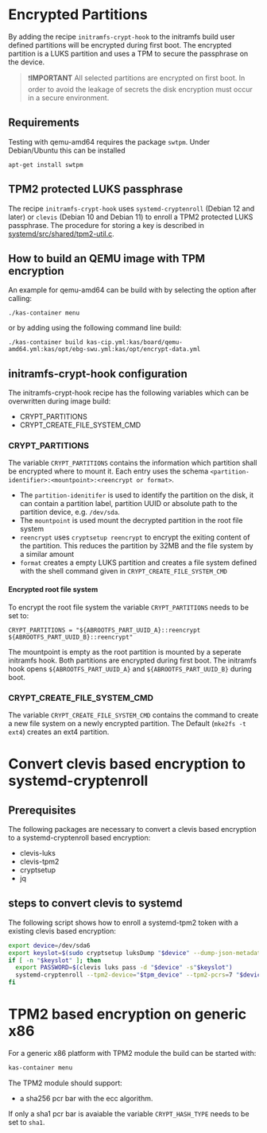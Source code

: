 # Encrypted Partitions

By adding the recipe `initramfs-crypt-hook` to the initramfs build user defined partitions will be
encrypted during first boot. The encrypted partition is a LUKS partition and uses a TPM to secure the
passphrase on the device.

> :exclamation:**IMPORTANT**
> All selected partitions are encrypted on first boot. In order to avoid the leakage of secrets
> the disk encryption must occur in a secure environment.

## Requirements

Testing with qemu-amd64 requires the package `swtpm`. Under Debian/Ubuntu this can be installed

``` shell
apt-get install swtpm
```

## TPM2 protected LUKS passphrase

The recipe `initramfs-crypt-hook` uses `systemd-cryptenroll` (Debian 12 and later)
or `clevis` (Debian 10 and Debian 11) to enroll a TPM2 protected LUKS passphrase.
The procedure for storing a key is described in [systemd/src/shared/tpm2-util.c](https://github.com/systemd/systemd/blob/0254e4d66af7aa893b31b2326335ded5dde48b51/src/shared/tpm2-util.c#L1395).

## How to build an QEMU image with TPM encryption
An example for qemu-amd64 can be build with by selecting the option after calling:

```
./kas-container menu
```
or by adding using the following command line build:

```
./kas-container build kas-cip.yml:kas/board/qemu-amd64.yml:kas/opt/ebg-swu.yml:kas/opt/encrypt-data.yml
```
## initramfs-crypt-hook configuration

The initramfs-crypt-hook recipe has the following variables which can be overwritten during image build:
- CRYPT_PARTITIONS
- CRYPT_CREATE_FILE_SYSTEM_CMD

### CRYPT_PARTITIONS

The variable `CRYPT_PARTITIONS` contains the information which partition shall be encrypted where to mount it.
Each entry uses the schema `<partition-identifier>:<mountpoint>:<reencrypt or format>`.
- The `partition-idenitifer` is used to identify the partition on the disk, it can contain a partition label, partition UUID or absolute path to the partition device, e.g. `/dev/sda`.
- The `mountpoint` is used mount the decrypted partition in the root file system
- `reencrypt` uses `cryptsetup reencrypt` to encrypt the exiting content of the partition. This reduces the partition by 32MB and the file system by a similar amount
- `format` creates a empty LUKS partition and creates a file system defined with the shell command given in `CRYPT_CREATE_FILE_SYSTEM_CMD`

#### Encrypted root file system

To encrypt the root file system the variable `CRYPT_PARTITIONS` needs to be set to:
```
CRYPT_PARTITIONS = "${ABROOTFS_PART_UUID_A}::reencrypt ${ABROOTFS_PART_UUID_B}::reencrypt"
```
The mountpoint is empty as the root partition is mounted  by a seperate initramfs hook.
Both partitions are encrypted during first boot. The initramfs hook opens `${ABROOTFS_PART_UUID_A}` and `${ABROOTFS_PART_UUID_B}`
during boot.

### CRYPT_CREATE_FILE_SYSTEM_CMD

The variable `CRYPT_CREATE_FILE_SYSTEM_CMD` contains the command to create a new file system on a newly
encrypted partition. The Default (`mke2fs -t ext4`) creates an ext4 partition.

# Convert clevis based encryption to systemd-cryptenroll
## Prerequisites
The following packages are necessary to convert a clevis based encryption to a systemd-cryptenroll
based encryption:
 - clevis-luks
 - clevis-tpm2
 - cryptsetup
 - jq

## steps to convert clevis to systemd
The following script shows how to enroll a systemd-tpm2 token with a existing clevis based encryption:
```bash
export device=/dev/sda6
export keyslot=$(sudo cryptsetup luksDump "$device" --dump-json-metadata | jq -c '.tokens.[] | select( .type == "clevis") | .keyslots | first' | head -n1)
if [ -n "$keyslot" ]; then
  export PASSWORD=$(clevis luks pass -d "$device" -s"$keyslot")
  systemd-cryptenroll --tpm2-device="$tpm_device" --tpm2-pcrs=7 "$device"
fi
```
# TPM2 based encryption on generic x86

For a generic x86 platform with TPM2  module the build can be started with:

```bash
kas-container menu
```

The TPM2 module should support:
 - a sha256 pcr bar with the ecc algorithm.

If only a sha1 pcr bar is avaiable the variable `CRYPT_HASH_TYPE` needs to be set to `sha1`.
